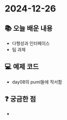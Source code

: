 # 2024-12-26

## 📚 오늘 배운 내용
- 다형성과 인터페이스
- 팀 과제

## 💻 예제 코드
<!-- 실습한 코드나 예제를 추가 -->
- day08의 puml들에 작서함

## ❓ 궁금한 점
- 